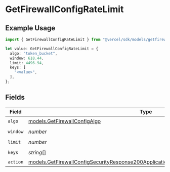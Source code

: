 # GetFirewallConfigRateLimit

## Example Usage

```typescript
import { GetFirewallConfigRateLimit } from "@vercel/sdk/models/getfirewallconfigop.js";

let value: GetFirewallConfigRateLimit = {
  algo: "token_bucket",
  window: 618.44,
  limit: 4496.94,
  keys: [
    "<value>",
  ],
};
```

## Fields

| Field                                                                                                                                                                                    | Type                                                                                                                                                                                     | Required                                                                                                                                                                                 | Description                                                                                                                                                                              |
| ---------------------------------------------------------------------------------------------------------------------------------------------------------------------------------------- | ---------------------------------------------------------------------------------------------------------------------------------------------------------------------------------------- | ---------------------------------------------------------------------------------------------------------------------------------------------------------------------------------------- | ---------------------------------------------------------------------------------------------------------------------------------------------------------------------------------------- |
| `algo`                                                                                                                                                                                   | [models.GetFirewallConfigAlgo](../models/getfirewallconfigalgo.md)                                                                                                                       | :heavy_check_mark:                                                                                                                                                                       | N/A                                                                                                                                                                                      |
| `window`                                                                                                                                                                                 | *number*                                                                                                                                                                                 | :heavy_check_mark:                                                                                                                                                                       | N/A                                                                                                                                                                                      |
| `limit`                                                                                                                                                                                  | *number*                                                                                                                                                                                 | :heavy_check_mark:                                                                                                                                                                       | N/A                                                                                                                                                                                      |
| `keys`                                                                                                                                                                                   | *string*[]                                                                                                                                                                               | :heavy_check_mark:                                                                                                                                                                       | N/A                                                                                                                                                                                      |
| `action`                                                                                                                                                                                 | [models.GetFirewallConfigSecurityResponse200ApplicationJSONResponseBodyRulesActionAction](../models/getfirewallconfigsecurityresponse200applicationjsonresponsebodyrulesactionaction.md) | :heavy_minus_sign:                                                                                                                                                                       | N/A                                                                                                                                                                                      |